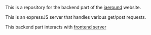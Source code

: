 This is a repository for the backend part of the [iaeround](https://iaeround.xyz/) website.

This is an expressJS server that handles various get/post requests.

This backend part interacts with [frontend server](https://github.com/FalejevV/iaeround-frontend)
